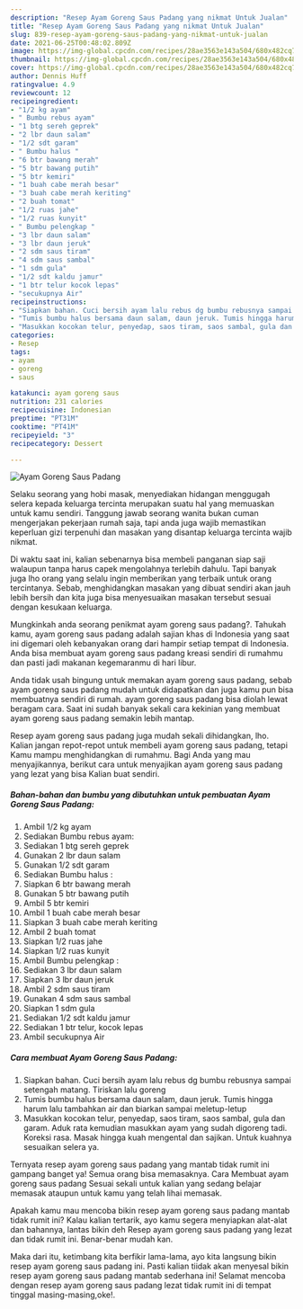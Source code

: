 ```yaml
---
description: "Resep Ayam Goreng Saus Padang yang nikmat Untuk Jualan"
title: "Resep Ayam Goreng Saus Padang yang nikmat Untuk Jualan"
slug: 839-resep-ayam-goreng-saus-padang-yang-nikmat-untuk-jualan
date: 2021-06-25T00:48:02.809Z
image: https://img-global.cpcdn.com/recipes/28ae3563e143a504/680x482cq70/ayam-goreng-saus-padang-foto-resep-utama.jpg
thumbnail: https://img-global.cpcdn.com/recipes/28ae3563e143a504/680x482cq70/ayam-goreng-saus-padang-foto-resep-utama.jpg
cover: https://img-global.cpcdn.com/recipes/28ae3563e143a504/680x482cq70/ayam-goreng-saus-padang-foto-resep-utama.jpg
author: Dennis Huff
ratingvalue: 4.9
reviewcount: 12
recipeingredient:
- "1/2 kg ayam"
- " Bumbu rebus ayam"
- "1 btg sereh geprek"
- "2 lbr daun salam"
- "1/2 sdt garam"
- " Bumbu halus "
- "6 btr bawang merah"
- "5 btr bawang putih"
- "5 btr kemiri"
- "1 buah cabe merah besar"
- "3 buah cabe merah keriting"
- "2 buah tomat"
- "1/2 ruas jahe"
- "1/2 ruas kunyit"
- " Bumbu pelengkap "
- "3 lbr daun salam"
- "3 lbr daun jeruk"
- "2 sdm saus tiram"
- "4 sdm saus sambal"
- "1 sdm gula"
- "1/2 sdt kaldu jamur"
- "1 btr telur kocok lepas"
- "secukupnya Air"
recipeinstructions:
- "Siapkan bahan. Cuci bersih ayam lalu rebus dg bumbu rebusnya sampai setengah matang. Tiriskan lalu goreng"
- "Tumis bumbu halus bersama daun salam, daun jeruk. Tumis hingga harum lalu tambahkan air dan biarkan sampai meletup-letup"
- "Masukkan kocokan telur, penyedap, saos tiram, saos sambal, gula dan garam. Aduk rata kemudian masukkan ayam yang sudah digoreng tadi. Koreksi rasa. Masak hingga kuah mengental dan sajikan. Untuk kuahnya sesuaikan selera ya."
categories:
- Resep
tags:
- ayam
- goreng
- saus

katakunci: ayam goreng saus 
nutrition: 231 calories
recipecuisine: Indonesian
preptime: "PT31M"
cooktime: "PT41M"
recipeyield: "3"
recipecategory: Dessert

---
```



![Ayam Goreng Saus Padang](https://img-global.cpcdn.com/recipes/28ae3563e143a504/680x482cq70/ayam-goreng-saus-padang-foto-resep-utama.jpg)

Selaku seorang yang hobi masak, menyediakan hidangan menggugah selera kepada keluarga tercinta merupakan suatu hal yang memuaskan untuk kamu sendiri. Tanggung jawab seorang  wanita bukan cuman mengerjakan pekerjaan rumah saja, tapi anda juga wajib memastikan keperluan gizi terpenuhi dan masakan yang disantap keluarga tercinta wajib nikmat.

Di waktu  saat ini, kalian sebenarnya bisa membeli panganan siap saji walaupun tanpa harus capek mengolahnya terlebih dahulu. Tapi banyak juga lho orang yang selalu ingin memberikan yang terbaik untuk orang tercintanya. Sebab, menghidangkan masakan yang dibuat sendiri akan jauh lebih bersih dan kita juga bisa menyesuaikan masakan tersebut sesuai dengan kesukaan keluarga. 



Mungkinkah anda seorang penikmat ayam goreng saus padang?. Tahukah kamu, ayam goreng saus padang adalah sajian khas di Indonesia yang saat ini digemari oleh kebanyakan orang dari hampir setiap tempat di Indonesia. Anda bisa membuat ayam goreng saus padang kreasi sendiri di rumahmu dan pasti jadi makanan kegemaranmu di hari libur.

Anda tidak usah bingung untuk memakan ayam goreng saus padang, sebab ayam goreng saus padang mudah untuk didapatkan dan juga kamu pun bisa membuatnya sendiri di rumah. ayam goreng saus padang bisa diolah lewat beragam cara. Saat ini sudah banyak sekali cara kekinian yang membuat ayam goreng saus padang semakin lebih mantap.

Resep ayam goreng saus padang juga mudah sekali dihidangkan, lho. Kalian jangan repot-repot untuk membeli ayam goreng saus padang, tetapi Kamu mampu menghidangkan di rumahmu. Bagi Anda yang mau menyajikannya, berikut cara untuk menyajikan ayam goreng saus padang yang lezat yang bisa Kalian buat sendiri.

<!--inarticleads1-->

##### Bahan-bahan dan bumbu yang dibutuhkan untuk pembuatan Ayam Goreng Saus Padang:

1. Ambil 1/2 kg ayam
1. Sediakan  Bumbu rebus ayam:
1. Sediakan 1 btg sereh geprek
1. Gunakan 2 lbr daun salam
1. Gunakan 1/2 sdt garam
1. Sediakan  Bumbu halus :
1. Siapkan 6 btr bawang merah
1. Gunakan 5 btr bawang putih
1. Ambil 5 btr kemiri
1. Ambil 1 buah cabe merah besar
1. Siapkan 3 buah cabe merah keriting
1. Ambil 2 buah tomat
1. Siapkan 1/2 ruas jahe
1. Siapkan 1/2 ruas kunyit
1. Ambil  Bumbu pelengkap :
1. Sediakan 3 lbr daun salam
1. Siapkan 3 lbr daun jeruk
1. Ambil 2 sdm saus tiram
1. Gunakan 4 sdm saus sambal
1. Siapkan 1 sdm gula
1. Sediakan 1/2 sdt kaldu jamur
1. Sediakan 1 btr telur, kocok lepas
1. Ambil secukupnya Air




<!--inarticleads2-->

##### Cara membuat Ayam Goreng Saus Padang:

1. Siapkan bahan. Cuci bersih ayam lalu rebus dg bumbu rebusnya sampai setengah matang. Tiriskan lalu goreng
1. Tumis bumbu halus bersama daun salam, daun jeruk. Tumis hingga harum lalu tambahkan air dan biarkan sampai meletup-letup
1. Masukkan kocokan telur, penyedap, saos tiram, saos sambal, gula dan garam. Aduk rata kemudian masukkan ayam yang sudah digoreng tadi. Koreksi rasa. Masak hingga kuah mengental dan sajikan. Untuk kuahnya sesuaikan selera ya.




Ternyata resep ayam goreng saus padang yang mantab tidak rumit ini gampang banget ya! Semua orang bisa memasaknya. Cara Membuat ayam goreng saus padang Sesuai sekali untuk kalian yang sedang belajar memasak ataupun untuk kamu yang telah lihai memasak.

Apakah kamu mau mencoba bikin resep ayam goreng saus padang mantab tidak rumit ini? Kalau kalian tertarik, ayo kamu segera menyiapkan alat-alat dan bahannya, lantas bikin deh Resep ayam goreng saus padang yang lezat dan tidak rumit ini. Benar-benar mudah kan. 

Maka dari itu, ketimbang kita berfikir lama-lama, ayo kita langsung bikin resep ayam goreng saus padang ini. Pasti kalian tiidak akan menyesal bikin resep ayam goreng saus padang mantab sederhana ini! Selamat mencoba dengan resep ayam goreng saus padang lezat tidak rumit ini di tempat tinggal masing-masing,oke!.

